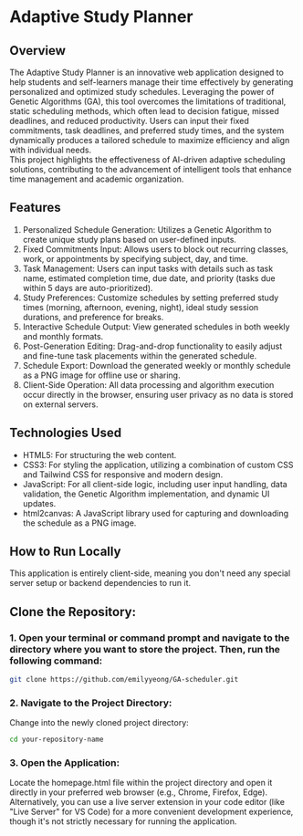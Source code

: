 # Adaptive Study Planner
## Overview 
The Adaptive Study Planner is an innovative web application designed to help students and self-learners manage their time effectively by generating personalized and optimized study schedules. Leveraging the power of Genetic Algorithms (GA), this tool overcomes the limitations of traditional, static scheduling methods, which often lead to decision fatigue, missed deadlines, and reduced productivity. Users can input their fixed commitments, task deadlines, and preferred study times, and the system dynamically produces a tailored schedule to maximize efficiency and align with individual needs.
<br>
This project highlights the effectiveness of AI-driven adaptive scheduling solutions, contributing to the advancement of intelligent tools that enhance time management and academic organization.
<br>
## Features 
1. Personalized Schedule Generation: Utilizes a Genetic Algorithm to create unique study plans based on user-defined inputs. <br>
2. Fixed Commitments Input: Allows users to block out recurring classes, work, or appointments by specifying subject, day, and time. <br>
3. Task Management: Users can input tasks with details such as task name, estimated completion time, due date, and priority (tasks due within 5 days are auto-prioritized). <br>
4. Study Preferences: Customize schedules by setting preferred study times (morning, afternoon, evening, night), ideal study session durations, and preference for breaks. <br>
5. Interactive Schedule Output: View generated schedules in both weekly and monthly formats. <br>
6. Post-Generation Editing: Drag-and-drop functionality to easily adjust and fine-tune task placements within the generated schedule. <br>
7. Schedule Export: Download the generated weekly or monthly schedule as a PNG image for offline use or sharing. <br>
8. Client-Side Operation: All data processing and algorithm execution occur directly in the browser, ensuring user privacy as no data is stored on external servers.<br>

## Technologies Used
- HTML5: For structuring the web content.
- CSS3: For styling the application, utilizing a combination of custom CSS and Tailwind CSS for responsive and modern design.
- JavaScript: For all client-side logic, including user input handling, data validation, the Genetic Algorithm implementation, and dynamic UI updates.
- html2canvas: A JavaScript library used for capturing and downloading the schedule as a PNG image.

## How to Run Locally
This application is entirely client-side, meaning you don't need any special server setup or backend dependencies to run it.

## Clone the Repository:

### 1. Open your terminal or command prompt and navigate to the directory where you want to store the project. Then, run the following command:
```bash
git clone https://github.com/emilyyeong/GA-scheduler.git
```

### 2. Navigate to the Project Directory:
Change into the newly cloned project directory:
```bash
cd your-repository-name
```

### 3. Open the Application:
Locate the homepage.html file within the project directory and open it directly in your preferred web browser (e.g., Chrome, Firefox, Edge).
<br>
Alternatively, you can use a live server extension in your code editor (like "Live Server" for VS Code) for a more convenient development experience, though it's not strictly necessary for running the application.

